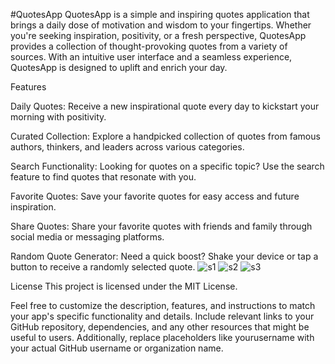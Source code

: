 #QuotesApp
QuotesApp is a simple and inspiring quotes application that brings a daily dose of motivation and wisdom to your fingertips. Whether you're seeking inspiration, positivity, or a fresh perspective, QuotesApp provides a collection of thought-provoking quotes from a variety of sources. With an intuitive user interface and a seamless experience, QuotesApp is designed to uplift and enrich your day.

Features

Daily Quotes: Receive a new inspirational quote every day to kickstart your morning with positivity.

Curated Collection: Explore a handpicked collection of quotes from famous authors, thinkers, and leaders across various categories.

Search Functionality: Looking for quotes on a specific topic? Use the search feature to find quotes that resonate with you.

Favorite Quotes: Save your favorite quotes for easy access and future inspiration.

Share Quotes: Share your favorite quotes with friends and family through social media or messaging platforms.

Random Quote Generator: Need a quick boost? Shake your device or tap a button to receive a randomly selected quote.
![s1](https://github.com/Tattaisreeram/Quotes_OverEng/assets/119888871/65fce990-2e13-429d-b11d-b395209547be)
![s2](https://github.com/Tattaisreeram/Quotes_OverEng/assets/119888871/a139f70d-b0bd-404b-8a13-49aebf434b82)
![s3](https://github.com/Tattaisreeram/Quotes_OverEng/assets/119888871/dd9c7728-c12e-469d-aabd-f765f72da725)

License
This project is licensed under the MIT License.

Feel free to customize the description, features, and instructions to match your app's specific functionality and details. Include relevant links to your GitHub repository, dependencies, and any other resources that might be useful to users. Additionally, replace placeholders like yourusername with your actual GitHub username or organization name.
